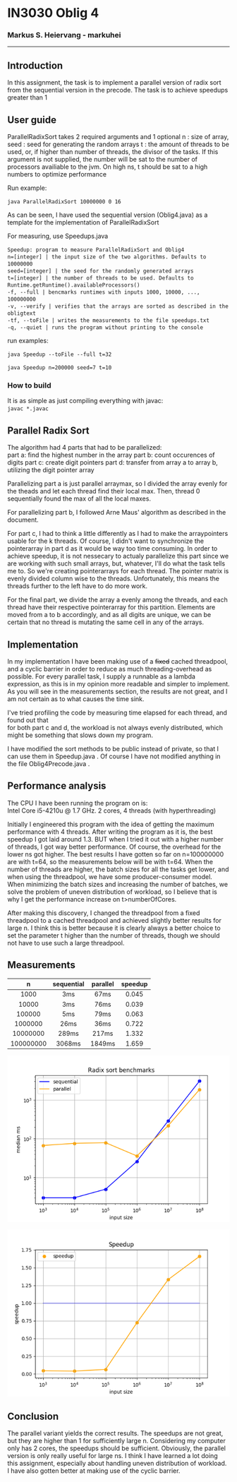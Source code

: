 # IN3030 Oblig 4
### Markus S. Heiervang - markuhei
***

## Introduction

In this assignment, the task is to implement a parallel version of radix sort from
the sequential version in the precode.
The task is to achieve speedups greater than 1

## User guide

ParallelRadixSort takes 2 required arguments and 1 optional
n : size of array,
seed : seed for generating the random arrays
t : the amount of threads to be used, or, if higher than number of threads, the divisor of the tasks. If this argument is not supplied, the number will be sat to the number of processors availiable to the jvm. On high ns, t should be sat to a high numbers to optimize performance

Run example:  
```console
java ParallelRadixSort 10000000 0 16
```

As can be seen, I have used the sequential version (Oblig4.java) as a template for the implementation of ParallelRadixSort

For measuring, use Speedups.java

```console
Speedup: program to measure ParallelRadixSort and Oblig4
n=[integer] | the input size of the two algorithms. Defaults to 10000000
seed=[integer] | the seed for the randomly generated arrays
t=[integer] | the number of threads to be used. Defaults to Runtime.getRuntime().availableProcessors()
-f, --full | bencmarks runtimes with inputs 1000, 10000, ..., 100000000
-v, --verify | verifies that the arrays are sorted as described in the obligtext
-tf, --toFile | writes the measurements to the file speedups.txt
-q, --quiet | runs the program without printing to the console

```
run examples:  
```console
java Speedup --toFile --full t=32
```

```console
java Speedup n=200000 seed=7 t=10
```

### How to build  

It is as simple as just compiling everything with javac:  
`javac *.javac`

## Parallel Radix Sort

The algorithm had 4 parts that had to be parallelized:  
part a: find the highest number in the array
part b: count occurences of digits
part c: create digit pointers
part d: transfer from array a to array b, utilizing the digit pointer array  

Parallelizing part a is just parallel arraymax, so I divided the array evenly for the
theads and let each thread find their local max.
Then, thread 0 sequentially found the max of all the local maxes.  

For parallelizing part b, I followed Arne Maus' algorithm as described in the document.

For part c, I had to think a little differently as I had to make the arraypointers
usable for the k threads. Of course, I didn't want to synchronize the pointerarray
in part d as it would be way too time consuming. In order to achieve speedup, it is not
nessecary to actualy parallelize this part since we are working with such small arrays,
but, whatever, I'll do what the task tells me to. So we're creating pointerarrays for each thread.
The pointer matrix is evenly divided column wise to the threads. Unfortunately, this
means the threads further to the left have to do more work.

For the final part, we divide the array a evenly among the threads, and each thread have
their respective pointerarray for this partition. Elements are moved from a to b accordingly, and
as all digits are unique, we can be certain that no thread is mutating the same cell in any of the arrays.

## Implementation

In my implementation I have been making use of a ~~fixed~~ cached threadpool, and a cyclic barrier
in order to reduce as much threading-overhead as possible. For every parallel task, I
supply a runnable as a lambda expression, as this is in my opinion more readable and simpler to implement.
As you will see in the measurements section, the results are not great,
and I am not certain as to what causes the time sink.

I've tried profiling the code by measuring time elapsed for each thread, and found out that  
for both part c and d, the workload is not always evenly distributed, which might be something
that slows down my program.  

I have modified the sort methods to be public instead of private, so that I
can use them in Speedup.java . Of course I have not modified anything in the file
Oblig4Precode.java .  

## Performance analysis

The CPU I have been running the program on is:  
Intel Core i5-4210u @ 1.7 GHz. 2 cores, 4 threads (with hyperthreading)

Initially I engineered this program with the idea of getting the maximum performance with 4 threads. After writing the program as it is, the best speedup
I got laid around 1.3. BUT when I tried it out with a higher number of threads,
I got way better performance. Of course, the overhead for the lower ns got higher. The best results I have gotten so far on n=100000000 are with t=64, so
the measurements below will be with t=64. When the number of threads are higher,
the batch sizes for all the tasks get lower, and when using the threadpool, we have some producer-consumer model. When minimizing the batch sizes and increasing the number of batches, we solve the problem of uneven distribution of workload, so I believe that is why I get the performance increase on t>numberOfCores.

After making this discovery, I changed the threadpool from a fixed threadpool
to a cached threadpool and achieved slightly better results for large n. I think
this is better because it is clearly always a better choice to set the parameter
t higher than the number of threads, though we should not have to use such a large
threadpool.

## Measurements
|n|sequential|parallel|speedup|  
|:-:|:-:|:-:|:-:|  
|1000|3ms|67ms|0.045|  
|10000|3ms|76ms|0.039|  
|100000|5ms|79ms|0.063|  
|1000000|26ms|36ms|0.722|  
|10000000|289ms|217ms|1.332|  
|100000000|3068ms|1849ms|1.659|  
![](timings.png)  

![](speedups.png)


## Conclusion

The parallel variant yields the correct results.
The speedups are not great, but they are higher than 1 for sufficiently large n. Considering my computer only has 2 cores, the speedups should be sufficient. Obviously, the parallel version is only really useful for large ns.
I think I have learned a lot doing this assignment, especially about handling uneven distribution of workload. I have also gotten better at making use of the
cyclic barrier.
